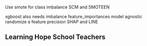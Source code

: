 Use smote for class imbalance
SCM and SMOTEEN

xgboost also needs imbalance
feature_importances
model agnostic randomize a feature
precision SHAP and LINE

Learning Hope
School Teachers
- 